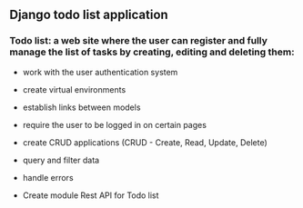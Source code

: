 ## Django todo list application

### Todo list: a web site where the user can register and fully manage the list of tasks by creating, editing and deleting them:

* work with the user authentication system

* create virtual environments

* establish links between models

* require the user to be logged in on certain pages

* create CRUD applications (CRUD - Create, Read, Update, Delete)

* query and filter data

* handle errors

* Create module Rest API for Todo list